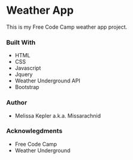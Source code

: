 # Weather App  
  This is my Free Code Camp weather app project.
### Built With
+  HTML  
+  CSS  
+  Javascript  
+  Jquery  
+  Weather Underground API 
+  Bootstrap  

### Author  
+  Melissa Kepler a.k.a. Missarachnid

### Acknowlegdments
+  Free Code Camp 
+  Weather Underground

